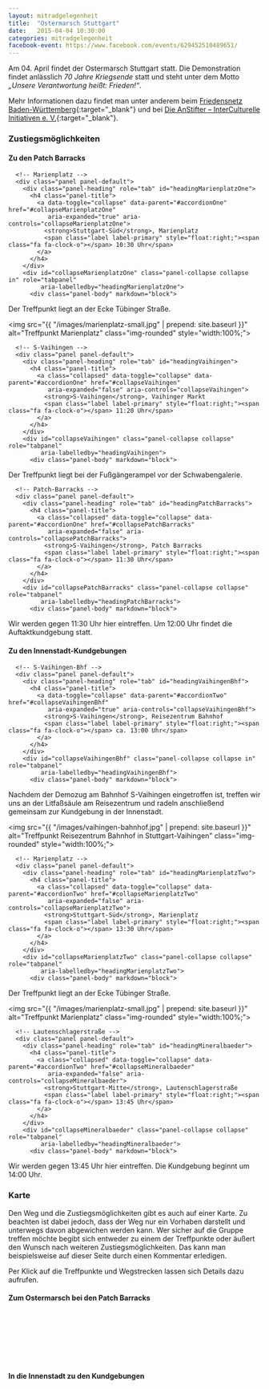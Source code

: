 ```yaml
---
layout: mitradgelegenheit
title:  "Ostermarsch Stuttgart"
date:   2015-04-04 10:30:00
categories: mitradgelegenheit
facebook-event: https://www.facebook.com/events/629452510489651/
---
```


Am 04.&nbsp;April findet der Ostermarsch Stuttgart statt.  Die Demonstration findet anlässlich *70 Jahre Kriegsende* statt und steht unter dem Motto *„Unsere Verantwortung heißt: Frieden!“*.

Mehr Informationen dazu findet man unter anderem beim [Friedensnetz Baden-Württemberg][Friedensnetz]{:target="_blank"} und bei [Die AnStifter – InterCulturelle Initiativen e.&nbsp;V.][Anstifter]{:target="_blank"}.


### Zustiegsmöglichkeiten

<div class="row">
  <div class="col-md-6">
    <h4>Zu den Patch Barracks</h4>
    <div class="panel-group" id="accordionOne" role="tablist" aria-multiselectable="true">

      <!-- Marienplatz -->
      <div class="panel panel-default">
        <div class="panel-heading" role="tab" id="headingMarienplatzOne">
          <h4 class="panel-title">
            <a data-toggle="collapse" data-parent="#accordionOne" href="#collapseMarienplatzOne"
               aria-expanded="true" aria-controls="collapseMarienplatzOne">
              <strong>Stuttgart-Süd</strong>, Marienplatz
              <span class="label label-primary" style="float:right;"><span class="fa fa-clock-o"></span> 10:30 Uhr</span>
            </a>
          </h4>
        </div>
        <div id="collapseMarienplatzOne" class="panel-collapse collapse in" role="tabpanel"
             aria-labelledby="headingMarienplatzOne">
          <div class="panel-body" markdown="block">
Der Treffpunkt liegt an der Ecke Tübinger Straße.

<img src="{{ "/images/marienplatz-small.jpg" | prepend: site.baseurl }}"
     alt="Treffpunkt Marienplatz"
     class="img-rounded" style="width:100%;">
</div>
        </div>
      </div>

      <!-- S-Vaihingen -->
      <div class="panel panel-default">
        <div class="panel-heading" role="tab" id="headingVaihingen">
          <h4 class="panel-title">
            <a class="collapsed" data-toggle="collapse" data-parent="#accordionOne" href="#collapseVaihingen"
               aria-expanded="false" aria-controls="collapseVaihingen">
              <strong>S-Vaihingen</strong>, Vaihinger Markt
              <span class="label label-primary" style="float:right;"><span class="fa fa-clock-o"></span> 11:20 Uhr</span>
            </a>
          </h4>
        </div>
        <div id="collapseVaihingen" class="panel-collapse collapse" role="tabpanel"
             aria-labelledby="headingVaihingen">
          <div class="panel-body" markdown="block">
Der Treffpunkt liegt bei der Fußgängerampel vor der Schwabengalerie.
</div>
        </div>
      </div>

      <!-- Patch-Barracks -->
      <div class="panel panel-default">
        <div class="panel-heading" role="tab" id="headingPatchBarracks">
          <h4 class="panel-title">
            <a class="collapsed" data-toggle="collapse" data-parent="#accordionOne" href="#collapsePatchBarracks"
               aria-expanded="false" aria-controls="collapsePatchBarracks">
              <strong>S-Vaihingen</strong>, Patch Barracks
              <span class="label label-primary" style="float:right;"><span class="fa fa-clock-o"></span> 11:30 Uhr</span>
            </a>
          </h4>
        </div>
        <div id="collapsePatchBarracks" class="panel-collapse collapse" role="tabpanel"
             aria-labelledby="headingPatchBarracks">
          <div class="panel-body" markdown="block">
Wir werden gegen 11:30&nbsp;Uhr hier eintreffen.  Um 12:00&nbsp;Uhr
findet die Auftaktkundgebung statt.
</div>
        </div>
      </div>
    </div>
  </div>

  <div class="col-md-6">
  <h4>Zu den Innenstadt-Kundgebungen</h4>
    <div class="panel-group" id="accordionTwo" role="tablist" aria-multiselectable="true">

      <!-- S-Vaihingen-Bhf -->
      <div class="panel panel-default">
        <div class="panel-heading" role="tab" id="headingVaihingenBhf">
          <h4 class="panel-title">
            <a data-toggle="collapse" data-parent="#accordionTwo" href="#collapseVaihingenBhf"
               aria-expanded="true" aria-controls="collapseVaihingenBhf">
              <strong>S-Vaihingen</strong>, Reisezentrum Bahnhof
              <span class="label label-primary" style="float:right;"><span class="fa fa-clock-o"></span> ca. 13:00 Uhr</span>
            </a>
          </h4>
        </div>
        <div id="collapseVaihingenBhf" class="panel-collapse collapse in" role="tabpanel"
             aria-labelledby="headingVaihingenBhf">
          <div class="panel-body" markdown="block">
Nachdem der Demozug am Bahnhof S-Vaihingen eingetroffen ist, treffen
wir uns an der Litfaßsäule am Reisezentrum und radeln anschließend
gemeinsam zur Kundgebung in der Innenstadt.

<img src="{{ "/images/vaihingen-bahnhof.jpg" | prepend: site.baseurl }}"
     alt="Treffpunkt Reisezentrum Bahnhof in Stuttgart-Vaihingen"
     class="img-rounded" style="width:100%;">
</div>
        </div>
      </div>

      <!-- Marienplatz -->
      <div class="panel panel-default">
        <div class="panel-heading" role="tab" id="headingMarienplatzTwo">
          <h4 class="panel-title">
            <a class="collapsed" data-toggle="collapse" data-parent="#accordionTwo" href="#collapseMarienplatzTwo"
               aria-expanded="false" aria-controls="collapseMarienplatzTwo">
              <strong>Stuttgart-Süd</strong>, Marienplatz
              <span class="label label-primary" style="float:right;"><span class="fa fa-clock-o"></span> 13:30 Uhr</span>
            </a>
          </h4>
        </div>
        <div id="collapseMarienplatzTwo" class="panel-collapse collapse" role="tabpanel"
             aria-labelledby="headingMarienplatzTwo">
          <div class="panel-body" markdown="block">
Der Treffpunkt liegt an der Ecke Tübinger Straße.

<img src="{{ "/images/marienplatz-small.jpg" | prepend: site.baseurl }}"
     alt="Treffpunkt Marienplatz"
     class="img-rounded" style="width:100%;">
</div>
        </div>
      </div>

      <!-- Lautenschlagerstraße -->
      <div class="panel panel-default">
        <div class="panel-heading" role="tab" id="headingMineralbaeder">
          <h4 class="panel-title">
            <a class="collapsed" data-toggle="collapse" data-parent="#accordionTwo" href="#collapseMineralbaeder"
               aria-expanded="false" aria-controls="collapseMineralbaeder">
              <strong>Stuttgart-Mitte</strong>, Lautenschlagerstraße
              <span class="label label-primary" style="float:right;"><span class="fa fa-clock-o"></span> 13:45 Uhr</span>
            </a>
          </h4>
        </div>
        <div id="collapseMineralbaeder" class="panel-collapse collapse" role="tabpanel"
             aria-labelledby="headingMineralbaeder">
          <div class="panel-body" markdown="block">
Wir werden gegen 13:45&nbsp;Uhr hier eintreffen.  Die Kundgebung
beginnt um 14:00&nbsp;Uhr.
</div>
        </div>
      </div>
    </div>
  </div>
</div>


### Karte

Den Weg und die Zustiegsmöglichkeiten gibt es auch auf einer Karte.  Zu beachten ist dabei jedoch, dass der Weg nur ein Vorhaben darstellt und unterwegs davon abgewichen werden kann.  Wer sicher auf die Gruppe treffen möchte begibt sich entweder zu einem der Treffpunkte oder äußert den Wunsch nach weiteren Zustiegsmöglichkeiten.  Das kann man beispielsweise auf dieser Seite durch einen Kommentar erledigen.

Per Klick auf die Treffpunkte und Wegstrecken lassen sich Details dazu aufrufen.

#### Zum Ostermarsch bei den Patch Barracks
<div id="mitradmapOne" style="width:100%; height: 100px;"></div>

#### In die Innenstadt zu den Kundgebungen
<div id="mitradmapTwo" style="width:100%; height: 100px;"></div>


<script>
  $(document).ready(function(){
    makeMap(
      "/maps/frieden/ostermarsch-2015-04-04.1.geojson",
      "mitradmapOne",
      ["Marienplatz Stuttgart", "Ostermarsch Patch Barracks"]
    );
    makeMap(
      "/maps/frieden/ostermarsch-2015-04-04.2.geojson",
      "mitradmapTwo",
      ["S-Vaihingen", "Kundgebungen Innenstadt"]
    );
  });
</script>




[Friedensnetz]: http://www.friedensnetz.de/termine/2015/20150404.shtml
[Anstifter]:    http://www.die-anstifter.de/veranstaltungen/ostermarsch-am-eucomvaihingen-unsere-verantwortung-heisst-frieden/

